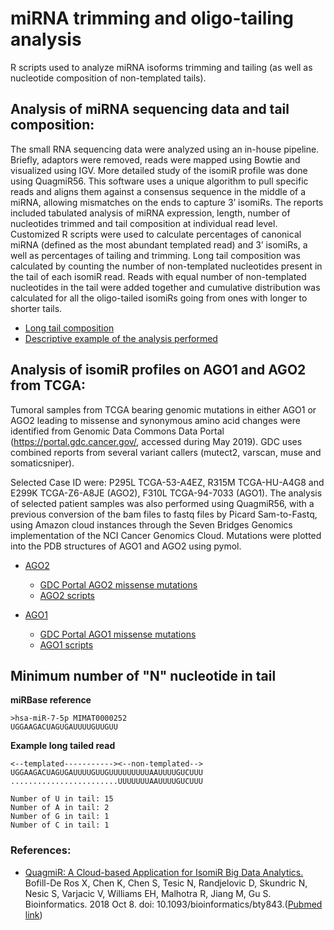 # miRNA trimming and oligo-tailing analysis
R scripts used to analyze miRNA isoforms trimming and tailing (as well as nucleotide composition of non-templated tails).

## **Analysis of miRNA sequencing data and tail composition:**

The small RNA sequencing data were analyzed using an in-house pipeline. Briefly, adaptors were removed, reads were mapped using Bowtie and visualized using IGV. More detailed study of the isomiR profile was done using QuagmiR56. This software uses a unique algorithm to pull specific reads and aligns them against a consensus sequence in the middle of a miRNA, allowing mismatches on the ends to capture 3’ isomiRs. The reports included tabulated analysis of miRNA expression, length, number of nucleotides trimmed and tail composition at individual read level. Customized R scripts were used to calculate percentages of canonical miRNA (defined as the most abundant templated read) and 3’ isomiRs, a well as percentages of tailing and trimming. Long tail composition was calculated by counting the number of non-templated nucleotides present in the tail of each isomiR read. Reads with equal number of non-templated nucleotides in the tail were added together and cumulative distribution was calculated for all the oligo-tailed isomiRs going from ones with longer to shorter tails.

  * [Long tail composition](https://github.com/Gu-Lab-RBL-NCI/oligo-tail-miRNA/tree/master/Long%20Tail%20Composition)
  * [Descriptive example of the analysis performed](https://github.com/Gu-Lab-RBL-NCI/oligo-tail-miRNA#minimum-number-of-n-nucleotide-in-tail)

## **Analysis of isomiR profiles on AGO1 and AGO2 from TCGA:**

Tumoral samples from TCGA bearing genomic mutations in either AGO1 or AGO2 leading to missense and synonymous amino acid changes were identified from Genomic Data Commons Data Portal (https://portal.gdc.cancer.gov/, accessed during May 2019). GDC uses combined reports from several variant callers (mutect2, varscan, muse and somaticsniper).

Selected Case ID were: P295L TCGA-53-A4EZ, R315M TCGA-HU-A4G8 and E299K TCGA-Z6-A8JE (AGO2), F310L TCGA-94-7033 (AGO1). The analysis of selected patient samples was also performed using QuagmiR56, with a previous conversion of the bam files to fastq files by Picard Sam-to-Fastq, using Amazon cloud instances through the Seven Bridges Genomics implementation of the NCI Cancer Genomics Cloud. Mutations were plotted into the PDB structures of AGO1 and AGO2 using pymol.

  * [AGO2](https://github.com/Gu-Lab-RBL-NCI/oligo-tail-miRNA/tree/master/AGO2%20mutants)
    * [GDC Portal AGO2 missense mutations](https://portal.gdc.cancer.gov/exploration?facetTab=mutations&filters=%7B%22content%22%3A%5B%7B%22op%22%3A%22in%22%2C%22content%22%3A%7B%22field%22%3A%22genes.gene_id%22%2C%22value%22%3A%5B%22ENSG00000123908%22%5D%7D%7D%2C%7B%22op%22%3A%22in%22%2C%22content%22%3A%7B%22field%22%3A%22ssms.consequence.transcript.consequence_type%22%2C%22value%22%3A%5B%22missense_variant%22%5D%7D%7D%5D%2C%22op%22%3A%22and%22%7D&searchTableTab=mutations)
    * [AGO2 scripts](https://github.com/Gu-Lab-RBL-NCI/oligo-tail-miRNA/tree/master/AGO2%20mutants)
    
  * [AGO1](https://github.com/Gu-Lab-RBL-NCI/oligo-tail-miRNA/tree/master/AGO1%20mutants)
    * [GDC Portal AGO1 missense mutations](https://portal.gdc.cancer.gov/exploration?facetTab=mutations&filters=%7B%22op%22%3A%22and%22%2C%22content%22%3A%5B%7B%22op%22%3A%22in%22%2C%22content%22%3A%7B%22field%22%3A%22genes.gene_id%22%2C%22value%22%3A%5B%22ENSG00000092847%22%5D%7D%7D%2C%7B%22op%22%3A%22in%22%2C%22content%22%3A%7B%22field%22%3A%22ssms.consequence.transcript.consequence_type%22%2C%22value%22%3A%5B%22missense_variant%22%5D%7D%7D%5D%7D&searchTableTab=mutations)
    * [AGO1 scripts](https://github.com/Gu-Lab-RBL-NCI/oligo-tail-miRNA/tree/master/AGO1%20mutants)



## **Minimum number of "N" nucleotide in tail**

**miRBase reference**
```
>hsa-miR-7-5p MIMAT0000252
UGGAAGACUAGUGAUUUUGUUGUU
```

**Example long tailed read**
```
<--templated-----------><--non-templated-->
UGGAAGACUAGUGAUUUUGUUGUUUUUUUUUAAUUUUGUCUUU
........................UUUUUUUAAUUUUGUCUUU

Number of U in tail: 15
Number of A in tail: 2
Number of G in tail: 1
Number of C in tail: 1
```

### References:
* [QuagmiR: A Cloud-based Application for IsomiR Big Data Analytics.](https://academic.oup.com/bioinformatics/advance-article/doi/10.1093/bioinformatics/bty843/5123434)
Bofill-De Ros X, Chen K, Chen S, Tesic N, Randjelovic D, Skundric N, Nesic S, Varjacic V, Williams EH, Malhotra R, Jiang M, Gu S. Bioinformatics. 2018 Oct 8. doi: 10.1093/bioinformatics/bty843.([Pubmed link](https://www.ncbi.nlm.nih.gov/pubmed/30295744))
